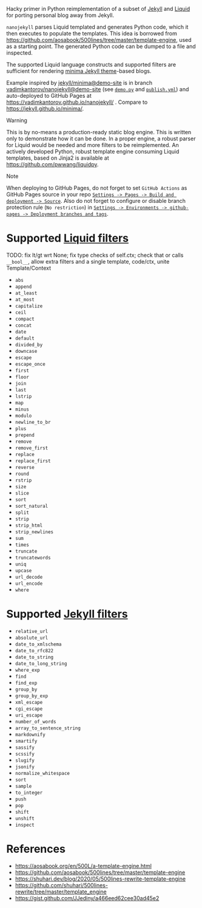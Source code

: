 Hacky primer in Python reimplementation of a subset of [Jekyll](https://jekyllrb.com) and [Liquid](https://shopify.github.io/liquid/) for porting personal blog away from Jekyll.

`nanojekyll` parses Liquid templated and generates Python code, which it then executes to populate the templates. This idea is borrowed from https://github.com/aosabook/500lines/tree/master/template-engine, used as a starting point. The generated Python code can be dumped to a file and inspected.

The supported Liquid language constructs and supported filters are sufficient for rendering [minima Jekyll theme](https://github.com/jekyll/minima)-based blogs.

Example inspired by [jekyll/minima@demo-site](https://github.com/jekyll/minima/tree/demo-site) is in branch [vadimkantorov/nanojekyll@demo-site](../../tree/demo-site) (see [`demo.py`](../../blob/demo-site/demo.py) and [`publish.yml`](../../blob/demo-site/.github/workflows/publish.yml)) and auto-deployed to GitHub Pages at https://vadimkantorov.github.io/nanojekyll/ . Compare to https://jekyll.github.io/minima/.

> [!WARNING]
> This is by no-means a production-ready static blog engine. This is written only to demonstrate how it can be done. In a proper engine, a robust parser for Liquid would be needed and more filters to be reimplemented. An actively developed Python, robust template engine consuming Liquid templates, based on Jinja2 is available at https://github.com/pwwang/liquidpy.

> [!NOTE]
> When deploying to GitHub Pages, do not forget to set `GitHub Actions` as GitHub Pages source in your repo [`Settings -> Pages -> Build and deployment -> Source`](https://github.com/vadimkantorov/nanojekyll/settings/pages). Also do not forget to configure or disable branch protection rule (`No restriction`) in [`Settings -> Environments -> github-pages -> Deployment branches and tags`](https://github.com/vadimkantorov/nanojekyll/settings/environments/).

# Supported [Liquid filters](https://shopify.github.io/liquid/filters/)
TODO: fix lt/gt wrt None; fix type checks of self.ctx; check that or calls `__bool__`, allow extra filters and a single template, code/ctx, unite Template/Context

- `abs`
- `append`
- `at_least`
- `at_most`
- `capitalize`
- `ceil`
- `compact`
- `concat`
- `date`
- `default`
- `divided_by`
- `downcase`
- `escape`
- `escape_once`
- `first`
- `floor`
- `join`
- `last`
- `lstrip`
- `map`
- `minus`
- `modulo`
- `newline_to_br`
- `plus`
- `prepend`
- `remove`
- `remove_first`
- `replace`
- `replace_first`
- `reverse`
- `round`
- `rstrip`
- `size`
- `slice`
- `sort`
- `sort_natural`
- `split`
- `strip`
- `strip_html`
- `strip_newlines`
- `sum`
- `times`
- `truncate`
- `truncatewords`
- `uniq`
- `upcase`
- `url_decode`
- `url_encode`
- `where`

# Supported [Jekyll filters](https://jekyllrb.com/docs/liquid/filters/)
- `relative_url`
- `absolute_url`
- `date_to_xmlschema`
- `date_to_rfc822`
- `date_to_string`
- `date_to_long_string`
- `where_exp`
- `find`
- `find_exp`
- `group_by`
- `group_by_exp`
- `xml_escape`
- `cgi_escape`
- `uri_escape`
- `number_of_words`
- `array_to_sentence_string`
- `markdownify`
- `smartify`
- `sassify`
- `scssify`
- `slugify`
- `jsonify`
- `normalize_whitespace`
- `sort`
- `sample`
- `to_integer`
- `push`
- `pop`
- `shift`
- `unshift`
- `inspect`

# References
- https://aosabook.org/en/500L/a-template-engine.html
- https://github.com/aosabook/500lines/tree/master/template-engine
- https://shuhari.dev/blog/2020/05/500lines-rewrite-template-engine
- https://github.com/shuhari/500lines-rewrite/tree/master/template_engine
- https://gist.github.com/JJediny/a466eed62cee30ad45e2
